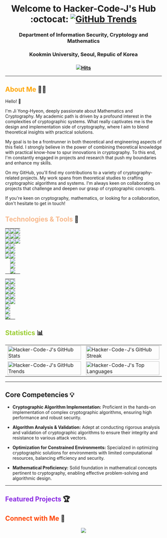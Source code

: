 <div align="center">

<h1 align="center"> Welcome to Hacker-Code-J's Hub :octocat: 
   <a href="https://www.githubwrapped.io/Hacker-Code-J">
    <img src="https://img.shields.io/badge/GitHub%20Trends-2024-9cf?style=for-the-badge&logo=github" alt="GitHub Trends">
  </a>
</h1>
<h3 align="center"> Department of Information Security, Cryptology and Mathematics</h3>
<h3 align="center"> Kookmin University, Seoul, Repulic of Korea </h3>
<h3 align="center">

[![Hits](https://hits.seeyoufarm.com/api/count/incr/badge.svg?url=https%3A%2F%2Fgithub.com%2FHacker-Code-J&count_bg=%2320D7B2&title_bg=%23A163EF&icon=nintendogamecube.svg&icon_color=%23E7E7E7&title=Hacker-Code-J&edge_flat=false)](https://hits.seeyoufarm.com)

  
<!-- <p align="center"> -->
<!--  <a href="https://www.linkedin.com/in/yong-hyeon-ji"><img src="https://img.shields.io/badge/-LinkedIn-blue?style=flat&logo=Linkedin&logoColor=white"></a> -->
<!--  <a href="mailto:hacker3740@gmail.com"><img src="https://img.shields.io/badge/-Email-D14836?style=flat&logo=Gmail&logoColor=white"></a> -->
<!-- </p> -->

</div>

---

## <span style="color:#ffa500;">About Me</span> :man_technologist:

Hello! 👋

I'm Ji Yong-Hyeon, deeply passionate about Mathematics and Cryptography. My academic path is driven by a profound interest in the complexities of cryptographic systems. What really captivates me is the design and implementation side of cryptography, where I aim to blend theoretical insights with practical solutions.

My goal is to be a frontrunner in both theoretical and engineering aspects of this field. I strongly believe in the power of combining theoretical knowledge with practical know-how to spur innovations in cryptography. To this end, I'm constantly engaged in projects and research that push my boundaries and enhance my skills.

On my GitHub, you'll find my contributions to a variety of cryptography-related projects. My work spans from theoretical studies to crafting cryptographic algorithms and systems. I'm always keen on collaborating on projects that challenge and deepen our grasp of cryptographic concepts.

If you're keen on cryptography, mathematics, or looking for a collaboration, don't hesitate to get in touch!

## <span style="color:#f8b88b;">Technologies & Tools</span> :wrench:

<!-- ![](https://img.shields.io/badge/Code-JavaScript-yellow) -->
<!-- ![](https://img.shields.io/badge/Tools-Docker-blue) -->
<!-- Add more badges from https://shields.io/ -->

<div align="center">

<table width="100%" style="border-collapse: collapse;">
  <tr>
    <!-- First Column -->
    <td valign="top" style="padding: 0;">
        <img src="https://img.shields.io/badge/Language-C-A8B9CC?style=flat&logo=C&logoColor=black"><br>
       <img src="https://img.shields.io/badge/Language-Rust-DEA584?style=flat&logo=Rust&logoColor=white"><br>
        <img src="https://img.shields.io/badge/Language-Python-3776AB?style=flat&logo=Python&logoColor=white"><br>
        <img src="https://img.shields.io/badge/Language-SageMath-800442?style=flat&logo=Python&logoColor=white"><br>
        <img src="https://img.shields.io/badge/Language-LaTeX-008080?style=flat&logo=LaTeX&logoColor=white"><br>
        <img src="https://img.shields.io/badge/Language-Haskell-5D4F85?style=flat&logo=Haskell&logoColor=white"><br>
        <!-- Add more badges or content here -->
    </td>
    <!-- Second Column -->
    <td valign="top" style="padding: 0;">
      <img src="https://img.shields.io/badge/Tool-Linux-000000?style=flat&logo=linux&logoColor=white"><br>
      <img src="https://img.shields.io/badge/Tool-NeoVim-57A143?style=flat&logo=neovim&logoColor=white"><br>
      <img src="https://img.shields.io/badge/Tool-Git-F05032?style=flat&logo=git&logoColor=white"><br>
      <img src="https://img.shields.io/badge/Tool-GitHub-181717?style=flat&logo=github&logoColor=white"><br>
      <img src="https://img.shields.io/badge/Tool-Visual%20Studio%20Code-007ACC?style=flat&logo=visual-studio-code&logoColor=white"><br>
      <img src="https://img.shields.io/badge/Tool-TeXStudio-3D6117?style=flat"><br>
      <img src="https://img.shields.io/badge/Tool-ChatGPT--4-AB68FF?style=flat"><br>
      <img src="https://img.shields.io/badge/Tool-AutoGPT-FF4500?style=flat"><br>
      <img src="https://img.shields.io/badge/Tool-Ollama-FF69B4?style=flat"><br>
      <!-- <img src="https://img.shields.io/badge/Tool-AutoGPT-EE69A4?style=flat"><br> -->
      <!-- Add more badges or content here -->
    </td>
    <!-- Third Column -->
    <td valign="top" style="padding: 0;">
      <img src="https://img.shields.io/badge/Productivity-Obsidian-483699?style=flat&logo=obsidian&logoColor=white"><br>
      <img src="https://img.shields.io/badge/Productivity-Notion-000000?style=flat&logo=notion&logoColor=white"><br>
      <img src="https://img.shields.io/badge/Productivity-Discord-5865F2?style=flat&logo=discord&logoColor=white"><br>
      <!-- Add more badges or content here -->
    </td>
  </tr>
</table>

<table width="100%" style="border-collapse: collapse;">
    <!-- Fourth Column -->
    <td valign="top" style="padding: 0;">
      <img src="https://img.shields.io/badge/Mathematics-Set%20Theory-4e79a7?style=flat"><br>
      <img src="https://img.shields.io/badge/Mathematics-Number%20Theory-9467bd?style=flat"><br>
      <img src="https://img.shields.io/badge/Mathematics-Abstract%20Algebra-1f77b4?style=flat"><br>
      <img src="https://img.shields.io/badge/Mathematics-Calculus-2ca02c?style=flat"><br>
      <img src="https://img.shields.io/badge/Mathematics-Linear%20Algebra-FFA07A?style=flat"><br>
      <img src="https://img.shields.io/badge/Mathematics-Probability%20Theory-17becf?style=flat"><br>
      <img src="https://img.shields.io/badge/Mathematics-Statistics-167f7f?style=flat"><br>
      <img src="https://img.shields.io/badge/Mathematics-Analysis-167f7f?style=flat"><br>
      <!-- Add more badges or content here -->
    </td>
    <!-- Fiveth Column -->
    <td valign="top" style="padding: 0;">
      <img src="https://img.shields.io/badge/Cryptography-Symmetric%20Key%20Cryptography-5050f3?style=flat"><br>
      <img src="https://img.shields.io/badge/Cryptography-Public%20Key%20Cryptography-0077CC?style=flat"><br>
      <img src="https://img.shields.io/badge/Cryptography-Cryptanalysis-CC0000?style=flat"><br>
      <img src="https://img.shields.io/badge/Cryptography-Hash%20Functions-00008B?style=flat"><br>
      <img src="https://img.shields.io/badge/Cryptography-Discrete%20Logarithm-800080?style=flat"><br>
      <!-- Add more badges or content here -->
    </td>
  </tr>
</table>

</div>

## <span style="color:#9acd32;">Statistics</span> :bar_chart:

<p align="center">
  <table width="100%" style="table-layout: fixed;">
    <!-- New row for the first and second images side by side -->
    <tr>
      <!-- First image on the left -->
      <td width="50%">
        <img src="https://github-readme-stats.vercel.app/api?username=Hacker-Code-J&show_icons=true&theme=tokyo" alt="Hacker-Code-J's GitHub Stats" width="100%" style="max-height: 300px; display: block; object-fit: contain;" />
      </td>
      <!-- Second image on the right -->
      <td width="50%">
        <img src="https://github-readme-streak-stats.herokuapp.com/?user=Hacker-Code-J&theme=tokyo" alt="Hacker-Code-J's GitHub Streak" width="100%" style="max-height: 300px; display: block; object-fit: contain;" />
      </td>
    </tr>
    <!-- New row for the GitHub Trends image on the left and empty space on the right -->
    <tr>
      <!-- GitHub Trends image on the left -->
      <td width="50%">
        <img src="https://api.githubtrends.io/user/svg/Hacker-Code-J/repos?time_range=three_months&group=other&loc_metric=changed&theme=classic" alt="Hacker-Code-J's GitHub Trends" width="100%" style="display: block; object-fit: contain;" />
      </td>
      <!-- Empty cell on the right -->
      <td width="50%">
        <img src="https://github-readme-stats.vercel.app/api/top-langs/?username=Hacker-Code-J&langs_count=5&theme=tokyo" alt="Hacker-Code-J's Top Languages" width="100%" style="display: block; object-fit: contain;" />         
      </td>
    </tr>
  </table>
</p>

---

## Core Competencies 💡
- **Cryptographic Algorithm Implementation:** Proficient in the hands-on implementation of complex cryptographic algorithms, ensuring high performance and robust security.
  
- **Algorithm Analysis & Validation:** Adept at conducting rigorous analysis and validation of cryptographic algorithms to ensure their integrity and resistance to various attack vectors.

- **Optimization for Constrained Environments:** Specialized in optimizing cryptographic solutions for environments with limited computational resources, balancing efficiency and security.

- **Mathematical Proficiency:** Solid foundation in mathematical concepts pertinent to cryptography, enabling effective problem-solving and algorithmic design.

---

</div>

## <span style="color:#8a2be2;">Featured Projects</span> :trophy:

<!-- Showcase your best repositories here 
- 🔭 [Innovative Project 1](https://github.com/Hacker-Code-J/project-1)
- 🌱 [Creative Project 2](https://github.com/Hacker-Code-J/project-2)
- 👯 [Collaborative Project 3](https://github.com/Hacker-Code-J/project-3)-->

</div>

## <span style="color:#ff4500;">Connect with Me</span> :handshake:

<!-- Social icons section -->
<p align="center">
  <!-- <a href="https://linkedin.com/in/Hacker-Code-J"><img src="https://img.icons8.com/fluent/48/000000/linkedin.png"/></a> -->
  <!-- <a href="https://twitter.com/Hacker-Code-J"><img src="https://img.icons8.com/fluent/48/000000/twitter.png"/></a> -->
  <a href="mailto:hacker3740@gmail.com"><img src="https://img.icons8.com/fluent/48/000000/gmail.png"/></a>
</p>


